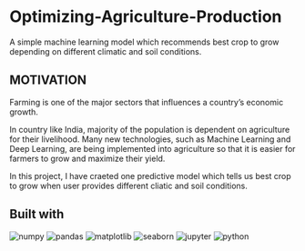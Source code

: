 # Optimizing-Agriculture-Production
A simple machine learning model which recommends best crop to grow depending on different climatic and soil conditions.

## MOTIVATION
Farming is one of the major sectors that influences a country’s economic growth.

In country like India, majority of the population is dependent on agriculture for their livelihood. Many new technologies, such as Machine Learning and Deep Learning, are being implemented into agriculture so that it is easier for farmers to grow and maximize their yield.

In this project, I have craeted one predictive model which tells us best crop to grow when user provides different cliatic and soil conditions.

## Built with
       
![numpy](https://user-images.githubusercontent.com/59119995/118397822-8f80a880-b673-11eb-9322-eea521f68ac2.png) ![pandas](https://user-images.githubusercontent.com/59119995/118397957-15045880-b674-11eb-81a3-da10b8f9ebae.png) ![matplotlib](https://user-images.githubusercontent.com/59119995/118397972-2cdbdc80-b674-11eb-8d21-4d6d11b7ce67.png) ![seaborn](https://user-images.githubusercontent.com/59119995/118397976-3402ea80-b674-11eb-92de-19c7b0a23b43.png) ![jupyter](https://user-images.githubusercontent.com/59119995/118397981-3bc28f00-b674-11eb-85e2-fa6055589322.png) ![python](https://user-images.githubusercontent.com/59119995/118397990-43823380-b674-11eb-8427-fe533e697ef8.png)





    
